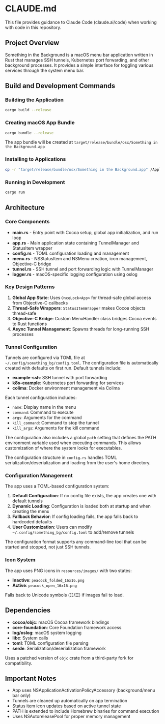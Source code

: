 # CLAUDE.md

This file provides guidance to Claude Code (claude.ai/code) when working with code in this repository.

## Project Overview

Something in the Background is a macOS menu bar application written in Rust that manages SSH tunnels, Kubernetes port forwarding, and other background processes. It provides a simple interface for toggling various services through the system menu bar.

## Build and Development Commands

### Building the Application
```bash
cargo build --release
```

### Creating macOS App Bundle
```bash
cargo bundle --release
```
The app bundle will be created at `target/release/bundle/osx/Something in the Background.app`

### Installing to Applications
```bash
cp -r "target/release/bundle/osx/Something in the Background.app" /Applications/
```

### Running in Development
```bash
cargo run
```

## Architecture

### Core Components

- **main.rs** - Entry point with Cocoa setup, global app initialization, and run loop
- **app.rs** - Main application state containing TunnelManager and StatusItem wrapper
- **config.rs** - TOML configuration loading and management
- **menu.rs** - NSStatusItem and NSMenu creation, icon management, Objective-C bridge
- **tunnel.rs** - SSH tunnel and port forwarding logic with TunnelManager
- **logger.rs** - macOS-specific logging configuration using oslog

### Key Design Patterns

1. **Global App State**: Uses `OnceLock<App>` for thread-safe global access from Objective-C callbacks
2. **Thread-Safe Wrappers**: `StatusItemWrapper` makes Cocoa objects thread-safe
3. **Objective-C Bridge**: Custom MenuHandler class bridges Cocoa events to Rust functions
4. **Async Tunnel Management**: Spawns threads for long-running SSH processes

### Tunnel Configuration

Tunnels are configured via TOML file at `~/.config/something_bg/config.toml`. The configuration file is automatically created with defaults on first run. Default tunnels include:
- **example-ssh**: SSH tunnel with port forwarding
- **k8s-example**: Kubernetes port forwarding for services
- **colima**: Docker environment management via Colima

Each tunnel configuration includes:
- `name`: Display name in the menu
- `command`: Command to execute
- `args`: Arguments for the command
- `kill_command`: Command to stop the tunnel
- `kill_args`: Arguments for the kill command

The configuration also includes a global `path` setting that defines the PATH environment variable used when executing commands. This allows customization of where the system looks for executables.

The configuration structure in `config.rs` handles TOML serialization/deserialization and loading from the user's home directory.

### Configuration Management

The app uses a TOML-based configuration system:

1. **Default Configuration**: If no config file exists, the app creates one with default tunnels
2. **Dynamic Loading**: Configuration is loaded both at startup and when creating the menu
3. **Fallback Behavior**: If config loading fails, the app falls back to hardcoded defaults
4. **User Customization**: Users can modify `~/.config/something_bg/config.toml` to add/remove tunnels

The configuration format supports any command-line tool that can be started and stopped, not just SSH tunnels.

### Icon System

The app uses PNG icons in `resources/images/` with two states:
- **Inactive**: `peacock_folded_16x16.png`
- **Active**: `peacock_open_16x16.png`

Falls back to Unicode symbols (☷/☰) if images fail to load.

## Dependencies

- **cocoa/objc**: macOS Cocoa framework bindings
- **core-foundation**: Core Foundation framework access
- **log/oslog**: macOS system logging
- **libc**: System calls
- **toml**: TOML configuration file parsing
- **serde**: Serialization/deserialization framework

Uses a patched version of `objc` crate from a third-party fork for compatibility.

## Important Notes

- App uses NSApplicationActivationPolicyAccessory (background/menu bar only)
- Tunnels are cleaned up automatically on app termination
- Status item icon updates based on active tunnel state
- PATH is extended to include Homebrew binaries for command execution
- Uses NSAutoreleasePool for proper memory management